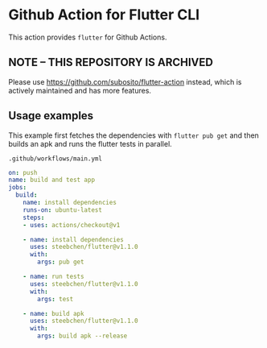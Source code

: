 # Github Action for Flutter CLI

This action provides `flutter` for Github Actions.

## NOTE – THIS REPOSITORY IS ARCHIVED

Please use https://github.com/subosito/flutter-action instead, which is actively maintained and has more features.

## Usage examples

This example first fetches the dependencies with `flutter pub get` and then
builds an apk and runs the flutter tests in parallel.

`.github/workflows/main.yml`
```yml
on: push
name: build and test app
jobs:
  build:
    name: install dependencies
    runs-on: ubuntu-latest
    steps:
    - uses: actions/checkout@v1

    - name: install dependencies
      uses: steebchen/flutter@v1.1.0
      with:
        args: pub get

    - name: run tests
      uses: steebchen/flutter@v1.1.0
      with:
        args: test

    - name: build apk
      uses: steebchen/flutter@v1.1.0
      with:
        args: build apk --release
```
